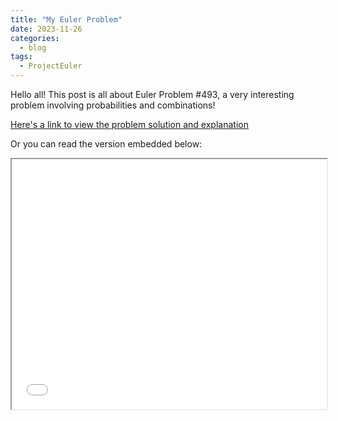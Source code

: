 ```yaml
---
title: "My Euler Problem"
date: 2023-11-26
categories:
  - blog
tags:
  - ProjectEuler
---
```


Hello all! This post is all about Euler Problem #493, a very interesting problem involving probabilities and combinations!

[Here's a link to view the problem solution and explanation](../../euler.html)

Or you can read the version embedded below:

<iframe width="100%" height="400px" src="../../euler.html">